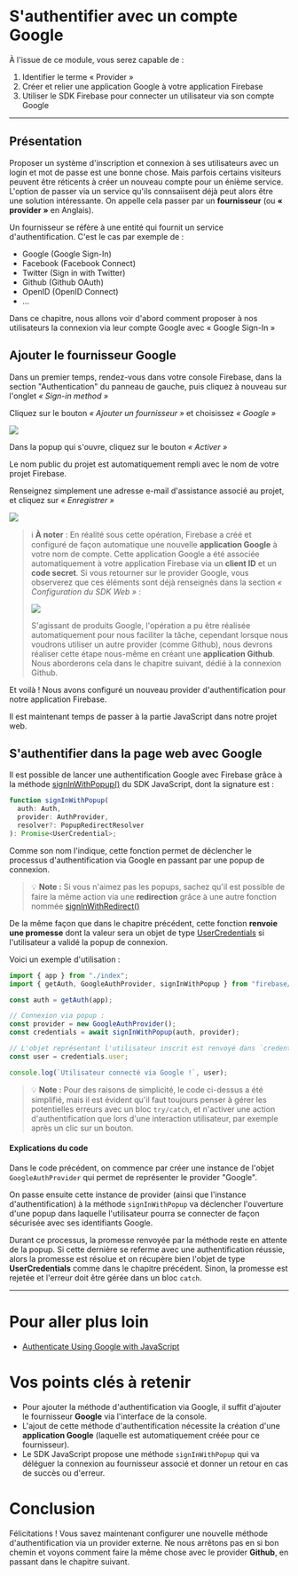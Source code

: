 # S'authentifier avec un compte Google

À l'issue de ce module, vous serez capable de :

1. Identifier le terme « Provider »
2. Créer et relier une application Google à votre application Firebase
3. Utiliser le SDK Firebase pour connecter un utilisateur via son compte Google

---

## Présentation

Proposer un système d'inscription et connexion à ses utilisateurs avec un login et mot de passe est une bonne chose. Mais parfois certains visiteurs peuvent être réticents à créer un nouveau compte pour un énième service. L'option de passer via un service qu'ils connsaiisent déjà peut alors être une solution intéressante.
On appelle cela passer par un **fournisseur** (ou **« provider »** en Anglais).

Un fournisseur se réfère à une entité qui fournit un service d'authentification. C'est le cas par exemple de :

- Google (Google Sign-In)
- Facebook (Facebook Connect)
- Twitter (Sign in with Twitter)
- Github (Github OAuth)
- OpenID (OpenID Connect)
- …

Dans ce chapitre, nous allons voir d'abord comment proposer à nos utilisateurs la connexion via leur compte Google avec « Google Sign-In »

## Ajouter le fournisseur Google

Dans un premier temps, rendez-vous dans votre console Firebase, dans la section "Authentication" du panneau de gauche, puis cliquez à nouveau sur l'onglet _« Sign-in method »_

Cliquez sur le bouton _« Ajouter un fournisseur »_ et choisissez _« Google »_

![](./images/auth-activate-google.png)

Dans la popup qui s'ouvre, cliquez sur le bouton _« Activer »_

Le nom public du projet est automatiquement rempli avec le nom de votre projet Firebase.

Renseignez simplement une adresse e-mail d'assistance associé au projet, et cliquez sur _« Enregistrer »_

![](./images/auth-activate-google-2.png)

> ℹ️ **À noter** :
> En réalité sous cette opération, Firebase a créé et configuré de façon automatique une nouvelle **application Google** à votre nom de compte.
> Cette application Google a été associée automatiquement à votre application Firebase via un **client ID** et un **code secret**.
> Si vous retourner sur le provider Google, vous observerez que ces éléments sont déjà renseignés dans la section _« Configuration du SDK Web »_ :
> 
> ![](./images/auth-google-sdk.png)
>
> S'agissant de produits Google, l'opération a pu être réalisée automatiquement pour nous faciliter la tâche, cependant lorsque nous voudrons utiliser un autre provider (comme Github), nous devrons réaliser cette étape nous-même en créant une **application Github**.
> Nous aborderons cela dans le chapitre suivant, dédié à la connexion Github.

Et voilà ! Nous avons configuré un nouveau provider d'authentification pour notre application Firebase.

Il est maintenant temps de passer à la partie JavaScript dans notre projet web.

## S'authentifier dans la page web avec Google

Il est possible de lancer une authentification Google avec Firebase grâce à la méthode [signInWithPopup()](https://firebase.google.com/docs/reference/js/auth.md?hl=en#signinwithpopup) du SDK JavaScript, dont la signature est  :

```js
function signInWithPopup(
  auth: Auth,
  provider: AuthProvider,
  resolver?: PopupRedirectResolver
): Promise<UserCredential>;
```

Comme son nom l'indique, cette fonction permet de déclencher le processus d'authentification via Google en passant par une popup de connexion.

> 💡 **Note :**
> Si vous n'aimez pas les popups, sachez qu'il est possible de faire la même action via une **redirection** grâce à une autre fonction nommée [signInWithRedirect()](https://firebase.google.com/docs/reference/js/auth.md?hl=en#signinwithredirect)

De la même façon que dans le chapitre précédent, cette fonction **renvoie une promesse** dont la valeur sera un objet de type [UserCredentials](https://firebase.google.com/docs/reference/js/auth.usercredential.md#usercredential_interface) si l'utilisateur a validé la popup de connexion.

Voici un exemple d'utilisation :

```js
import { app } from "./index";
import { getAuth, GoogleAuthProvider, signInWithPopup } from "firebase/auth";

const auth = getAuth(app);

// Connexion via popup :
const provider = new GoogleAuthProvider();
const credentials = await signInWithPopup(auth, provider);

// L'objet représentant l'utilisateur inscrit est renvoyé dans `credentials.user`
const user = credentials.user;

console.log(`Utilisateur connecté via Google !`, user);
```

> 💡 **Note :**
> Pour des raisons de simplicité, le code ci-dessus a été simplifié, mais il est évident qu'il faut toujours penser à gérer les potentielles erreurs avec un bloc `try/catch`, et n'activer une action d'authentification que lors d'une interaction utilisateur, par exemple après un clic sur un bouton.

#### Explications du code

Dans le code précédent, on commence par créer une instance de l'objet `GoogleAuthProvider` qui permet de représenter le provider "Google".

On passe ensuite cette instance de provider (ainsi que l'instance d'authentification) à la méthode `signInWithPopup` va déclencher l'ouverture d'une popup dans laquelle l'utilisateur pourra se connecter de façon sécurisée avec ses identifiants Google.

Durant ce processus, la promesse renvoyée par la méthode reste en attente de la popup. Si cette dernière se referme avec une authentification réussie, alors la promesse est résolue et on récupère bien l'objet de type **UserCredentials** comme dans le chapitre précédent. Sinon, la promesse est rejetée et l'erreur doit être gérée dans un bloc `catch`.

---

# Pour aller plus loin

- [Authenticate Using Google with JavaScript](https://firebase.google.com/docs/auth/web/google-signin?hl=en)

# Vos points clés à retenir

- Pour ajouter la méthode d'authentification via Google, il suffit d'ajouter le fournisseur **Google** via l'interface de la console.
- L'ajout de cette méthode d'authentification nécessite la création d'une **application Google** (laquelle est automatiquement créée pour ce fournisseur).
- Le SDK JavaScript propose une méthode `signInWithPopup` qui va déléguer la connexion au fournisseur associé et donner un retour en cas de succès ou d'erreur.

# Conclusion

Félicitations ! Vous savez maintenant configurer une nouvelle méthode d'authentification via un provider externe. Ne nous arrêtons pas en si bon chemin et voyons comment faire la même chose avec le provider **Github**, en passant dans le chapitre suivant.